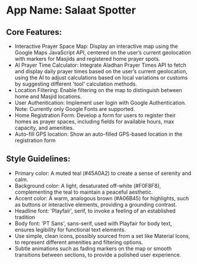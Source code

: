 # **App Name**: Salaat Spotter

## Core Features:

- Interactive Prayer Space Map: Display an interactive map using the Google Maps JavaScript API, centered on the user’s current geolocation with markers for Masjids and registered home prayer spots.
- AI Prayer Time Calculator: Integrate Aladhan Prayer Times API to fetch and display daily prayer times based on the user’s current geolocation, using the AI to adjust calculations based on local variations or customs by suggesting different 'tool' calculation methods.
- Location Filtering: Enable filtering on the map to distinguish between home and Masjid locations.
- User Authentication: Implement user login with Google Authentication. Note: Currently only Google Fonts are supported.
- Home Registration Form: Develop a form for users to register their homes as prayer spaces, including fields for available hours, max capacity, and amenities.
- Auto-fill GPS location: Show an auto-filled GPS-based location in the registration form

## Style Guidelines:

- Primary color: A muted teal (#45A0A2) to create a sense of serenity and calm.
- Background color: A light, desaturated off-white (#F0F8F8), complementing the teal to maintain a peaceful aesthetic.
- Accent color: A warm, analogous brown (#A06B45) for highlights, such as buttons or interactive elements, providing a grounding contrast.
- Headline font: 'Playfair', serif, to invoke a feeling of an established tradition
- Body font: 'PT Sans', sans-serif, used with Playfair for body text, ensures legibility for functional text elements.
- Use simple, clean icons, possibly sourced from a set like Material Icons, to represent different amenities and filtering options.
- Subtle animations such as fading markers on the map or smooth transitions between sections, to provide a polished user experience.